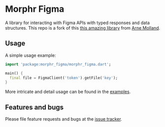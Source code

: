 # Morphr Figma

A library for interacting with Figma APIs with typed responses and data structures.
This repo is a fork of this [this amazing library][old_library] from [Arne Molland][arne_molland].

## Usage

A simple usage example:

```dart
import 'package:morphr_figma/morphr_figma.dart';

main() {
  final file = FigmaClient('token').getFile('key');
}
```

More intricate and detail usage can be found in the [examples](https://github.com/intales/morphr_figma/blob/main/example).

## Features and bugs

Please file feature requests and bugs at the [issue tracker][tracker].

[tracker]: https://github.com/intales/morphr_figma/issues
[old_library]: https://github.com/arnemolland/figma
[arne_molland]: https://github.com/arnemolland
